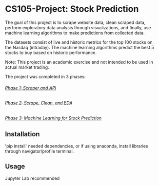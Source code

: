 # CS105-Project: Stock Prediction

The goal of this project is to scrape website data, clean scraped data, perform exploratory data analysis 
through visualizations, and finally, use machine learning algorithms to make predictions from collected data.

The datasets consist of live and historic metrics for the top 100 stocks on the Nasdaq (intraday). The
machine learning algorithms predict the best 5 stocks to buy based on historic performance.

Note: This project is an academic exercise and not intended to be used in actual market trading.

The project was completed in 3 phases:

###### [Phase 1: Scraper and API](https://github.com/CS-UCR/cs105-prj-phase3-jellybean/tree/master/Phase%201)

###### [Phase 2: Scrape, Clean, and EDA](https://github.com/CS-UCR/cs105-prj-phase3-jellybean/tree/master/Phase%202)

###### [Phase 3: Machine Learning for Stock Prediction](https://github.com/CS-UCR/cs105-prj-phase3-jellybean/tree/master/Phase%203)

## Installation

'pip install' needed dependencies, or if using anaconda, 
install libraries through navigator/profile terminal.

## Usage

Jupyter Lab recommended

